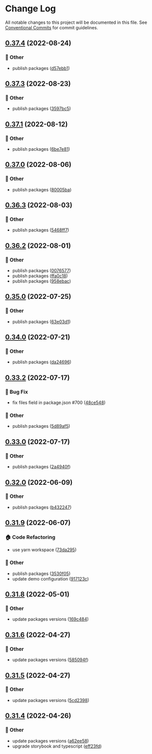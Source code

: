 # Change Log

All notable changes to this project will be documented in this file.
See [Conventional Commits](https://conventionalcommits.org) for commit guidelines.

## [0.37.4](https://github.com/daybrush/moveable/blob/master/packages/preact-moveable/compare/preact-moveable@0.37.3...preact-moveable@0.37.4) (2022-08-24)


### :mega: Other

* publish packages ([d57ebb1](https://github.com/daybrush/moveable/blob/master/packages/preact-moveable/commit/d57ebb130006c47e3a687d2b417fe3fe7f30149a))



## [0.37.3](https://github.com/daybrush/moveable/blob/master/packages/preact-moveable/compare/preact-moveable@0.37.1...preact-moveable@0.37.3) (2022-08-23)


### :mega: Other

* publish packages ([3597bc5](https://github.com/daybrush/moveable/blob/master/packages/preact-moveable/commit/3597bc5fd58cdec56fd4ff8916380a6f3709f7f5))



## [0.37.1](https://github.com/daybrush/moveable/blob/master/packages/preact-moveable/compare/preact-moveable@0.37.0...preact-moveable@0.37.1) (2022-08-12)


### :mega: Other

* publish packages ([6be7e81](https://github.com/daybrush/moveable/blob/master/packages/preact-moveable/commit/6be7e8122b8edd2e323a039cdbb73381de74e14f))



## [0.37.0](https://github.com/daybrush/moveable/blob/master/packages/preact-moveable/compare/preact-moveable@0.36.3...preact-moveable@0.37.0) (2022-08-06)


### :mega: Other

* publish packages ([80005ba](https://github.com/daybrush/moveable/blob/master/packages/preact-moveable/commit/80005bada5651afd0c5487a193ab321b22ab1b55))



## [0.36.3](https://github.com/daybrush/moveable/blob/master/packages/preact-moveable/compare/preact-moveable@0.36.2...preact-moveable@0.36.3) (2022-08-03)


### :mega: Other

* publish packages ([5468ff7](https://github.com/daybrush/moveable/blob/master/packages/preact-moveable/commit/5468ff763bfa3f30e637ce8f504af09152b22c5c))



## [0.36.2](https://github.com/daybrush/moveable/blob/master/packages/preact-moveable/compare/preact-moveable@0.35.0...preact-moveable@0.36.2) (2022-08-01)


### :mega: Other

* publish packages ([0076577](https://github.com/daybrush/moveable/blob/master/packages/preact-moveable/commit/00765776ba92b5ca691c1aefd1c20687952373d9))
* publish packages ([ffa0c18](https://github.com/daybrush/moveable/blob/master/packages/preact-moveable/commit/ffa0c18bb6970d6f8d88a49db23b11620e704618))
* publish packages ([958ebac](https://github.com/daybrush/moveable/blob/master/packages/preact-moveable/commit/958ebace6032eafb17f1ce366394b440671b45b3))



## [0.35.0](https://github.com/daybrush/moveable/blob/master/packages/preact-moveable/compare/preact-moveable@0.34.0...preact-moveable@0.35.0) (2022-07-25)


### :mega: Other

* publish packages ([63e03d1](https://github.com/daybrush/moveable/blob/master/packages/preact-moveable/commit/63e03d1d5f69e56c7df6d357c58d7acd06932e80))



## [0.34.0](https://github.com/daybrush/moveable/blob/master/packages/preact-moveable/compare/preact-moveable@0.33.2...preact-moveable@0.34.0) (2022-07-21)


### :mega: Other

* publish packages ([da24696](https://github.com/daybrush/moveable/blob/master/packages/preact-moveable/commit/da24696977c24b6ea54a433192d15bb7ecbc62e9))



## [0.33.2](https://github.com/daybrush/moveable/blob/master/packages/preact-moveable/compare/preact-moveable@0.33.0...preact-moveable@0.33.2) (2022-07-17)


### :bug: Bug Fix

* fix files field in package.json #700 ([48ce548](https://github.com/daybrush/moveable/blob/master/packages/preact-moveable/commit/48ce548438dd0a7da9f544730b2fc3ab65073775))


### :mega: Other

* publish packages ([5d89af5](https://github.com/daybrush/moveable/blob/master/packages/preact-moveable/commit/5d89af521d1a288d4d9ca7923e0e9654e8f97d53))



## [0.33.0](https://github.com/daybrush/moveable/blob/master/packages/preact-moveable/compare/preact-moveable@0.32.0...preact-moveable@0.33.0) (2022-07-17)


### :mega: Other

* publish packages ([2a4940f](https://github.com/daybrush/moveable/blob/master/packages/preact-moveable/commit/2a4940f74997fae24c7d77c553a6bc6be1301d40))



## [0.32.0](https://github.com/daybrush/moveable/blob/master/packages/preact-moveable/compare/preact-moveable@0.31.9...preact-moveable@0.32.0) (2022-06-09)


### :mega: Other

* publish packages ([b432247](https://github.com/daybrush/moveable/blob/master/packages/preact-moveable/commit/b4322470bcd3bb05fc67d2c89eedd737f8b4b67a))



## [0.31.9](https://github.com/daybrush/moveable/blob/master/packages/preact-moveable/compare/preact-moveable@0.31.8...preact-moveable@0.31.9) (2022-06-07)


### :house: Code Refactoring

* use yarn workspace ([73da295](https://github.com/daybrush/moveable/blob/master/packages/preact-moveable/commit/73da295064845a3791782c1777a9c555272a0af0))


### :mega: Other

* publish packages ([3530f05](https://github.com/daybrush/moveable/blob/master/packages/preact-moveable/commit/3530f0526081b0c010e6c964265b466713f0212e))
* update demo configuration ([917123c](https://github.com/daybrush/moveable/blob/master/packages/preact-moveable/commit/917123cdea2830e8e8f4a8d7b2a99654f16682ef))



## [0.31.8](https://github.com/daybrush/moveable/blob/master/packages/preact-moveable/compare/preact-moveable@0.31.6...preact-moveable@0.31.8) (2022-05-01)


### :mega: Other

* update packages versions ([169c484](https://github.com/daybrush/moveable/blob/master/packages/preact-moveable/commit/169c48417bb4bc07c59e227c545e379dbf43d15b))



## [0.31.6](https://github.com/daybrush/moveable/blob/master/packages/preact-moveable/compare/preact-moveable@0.31.5...preact-moveable@0.31.6) (2022-04-27)


### :mega: Other

* update packages versions ([585094f](https://github.com/daybrush/moveable/blob/master/packages/preact-moveable/commit/585094f76ec6e1556159ac357d6ac83ebab953ae))



## [0.31.5](https://github.com/daybrush/moveable/blob/master/packages/preact-moveable/compare/preact-moveable@0.31.4...preact-moveable@0.31.5) (2022-04-27)


### :mega: Other

* update packages versions ([5cd2398](https://github.com/daybrush/moveable/blob/master/packages/preact-moveable/commit/5cd2398dbb4dbbda24032641fe5bf111780b75fc))



## [0.31.4](https://github.com/daybrush/moveable/blob/master/packages/preact-moveable/compare/preact-moveable@0.31.3...preact-moveable@0.31.4) (2022-04-26)


### :mega: Other

* update packages versions ([a62ee58](https://github.com/daybrush/moveable/blob/master/packages/preact-moveable/commit/a62ee58b9bc32f06edc95d55ea28b60c20881ac4))
* upgrade storybook and typescript ([eff23fd](https://github.com/daybrush/moveable/blob/master/packages/preact-moveable/commit/eff23fd7340964ed0e3e6f5930e56558c4d91d18))
